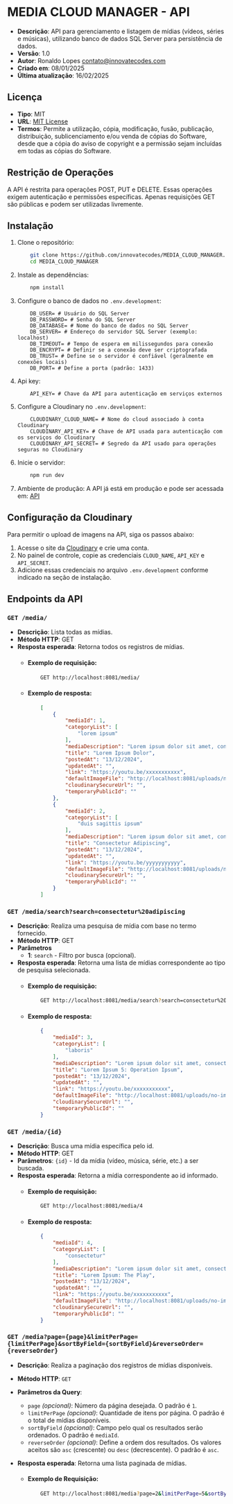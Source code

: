 # MEDIA CLOUD MANAGER - API

- **Descrição**: API para gerenciamento e listagem de mídias (vídeos, séries e
                músicas), utilizando banco de dados SQL Server para persistência
                de dados.
- **Versão**: 1.0
- **Autor**: Ronaldo Lopes <contato@innovatecodes.com>
- **Criado em**: 08/01/2025
- **Última atualização**: 16/02/2025

## Licença

- **Tipo**: MIT
- **URL**: [MIT License](https://opensource.org/licenses/MIT)
- **Termos**: Permite a utilização, cópia, modificação, fusão, publicação, distribuição, sublicenciamento e/ou venda de cópias do Software, desde que a cópia do aviso de copyright e a permissão sejam incluídas em todas as cópias do Software.


## Restrição de Operações

A API é restrita para operações POST, PUT e DELETE. Essas operações exigem autenticação e permissões específicas. Apenas requisições GET são públicas e podem ser utilizadas livremente.

## Instalação

1. Clone o repositório:
    ```bash
        git clone https://github.com/innovatecodes/MEDIA_CLOUD_MANAGER.git
        cd MEDIA_CLOUD_MANAGER
    ```
2. Instale as dependências:
    ```bash
        npm install
    ```
3. Configure o banco de dados no `.env.development`:
    ```env
        DB_USER= # Usuário do SQL Server
        DB_PASSWORD= # Senha do SQL Server
        DB_DATABASE= # Nome do banco de dados no SQL Server
        DB_SERVER= # Endereço do servidor SQL Server (exemplo: localhost)
        DB_TIMEOUT= # Tempo de espera em milissegundos para conexão
        DB_ENCRYPT= # Definir se a conexão deve ser criptografada
        DB_TRUST= # Define se o servidor é confiável (geralmente em conexões locais)
        DB_PORT= # Define a porta (padrão: 1433)
    ```
4. Api key:
   ```env
       API_KEY= # Chave da API para autenticação em serviços externos
   ```
5. Configure a Cloudinary no `.env.development`:
    ```env
        CLOUDINARY_CLOUD_NAME= # Nome do cloud associado à conta Cloudinary
        CLOUDINARY_API_KEY= # Chave de API usada para autenticação com os serviços do Cloudinary
        CLOUDINARY_API_SECRET= # Segredo da API usado para operações seguras no Cloudinary
    ```
6. Inicie o servidor:
    ```bash
        npm run dev
    ```
7. Ambiente de produção:
    A API já está em produção e pode ser acessada em: [API](https://mediacloudmanager.azurewebsites.net)
  
## Configuração da Cloudinary

Para permitir o upload de imagens na API, siga os passos abaixo:

1. Acesse o site da [Cloudinary](https://cloudinary.com/) e crie uma conta.
2. No painel de controle, copie as credenciais `CLOUD_NAME`, `API_KEY` e `API_SECRET`.
3. Adicione essas credenciais no arquivo `.env.development` conforme indicado na seção de instalação.
   
## Endpoints da API

### `GET /media/`
- **Descrição**: Lista todas as mídias.
- **Método HTTP**: GET
- **Resposta esperada**: Retorna todos os registros de mídias.
  - #### Exemplo de requisição:
    ```bash
        GET http://localhost:8081/media/
    ```
  - #### Exemplo de resposta: 
    ```json
        [
            {
                "mediaId": 1,
                "categoryList": [
                    "lorem ipsum"
                ],
                "mediaDescription": "Lorem ipsum dolor sit amet, consectetur adipiscing elit. Sed do eiusmod tempor incididunt ut labore et dolore magna aliqua. Ut enim ad minim veniam, quis nostrud exercitation ullamco laboris nisi ut aliquip ex ea commodo consequat.",
                "title": "Lorem Ipsum Dolor",
                "postedAt": "13/12/2024",
                "updatedAt": "",
                "link": "https://youtu.be/xxxxxxxxxxx",
                "defaultImageFile": "http://localhost:8081/uploads/no-image.jpg",
                "cloudinarySecureUrl": "",
                "temporaryPublicId": ""
            },
            {
                "mediaId": 2,
                "categoryList": [
                    "duis sagittis ipsum"
                ],
                "mediaDescription": "Lorem ipsum dolor sit amet, consectetur adipiscing elit. Integer nec odio. Praesent libero. Sed cursus ante dapibus diam. Sed nisi. Nulla quis sem at nibh elementum imperdiet. Duis sagittis ipsum. Praesent mauris.",
                "title": "Consectetur Adipiscing",
                "postedAt": "13/12/2024",
                "updatedAt": "",
                "link": "https://youtu.be/yyyyyyyyyyy",
                "defaultImageFile": "http://localhost:8081/uploads/no-image.jpg",
                "cloudinarySecureUrl": "",
                "temporaryPublicId": ""
            }
        ]          
    ```
    
### `GET /media/search?search=consectetur%20adipiscing` 
- **Descrição**:  Realiza uma pesquisa de mídia com base no termo fornecido.
- **Método HTTP**: GET
- **Parâmetros**
  - **1**: `search` - Filtro por busca (opcional).  
- **Resposta esperada**: Retorna uma lista de mídias correspondente ao tipo de pesquisa selecionada.
  - #### Exemplo de requisição:
    ```bash
        GET http://localhost:8081/media/search?search=consectetur%20adipiscing
    ```
  - #### Exemplo de resposta:
    ```json
        {
            "mediaId": 3,
            "categoryList": [
                "laboris"
            ],
            "mediaDescription": "Lorem ipsum dolor sit amet, consectetur adipiscing elit. Sed do eiusmod tempor incididunt ut labore et dolore magna aliqua. Ut enim ad minim veniam, quis nostrud exercitation ullamco laboris nisi ut aliquip ex ea commodo consequat.",
            "title": "Lorem Ipsum 5: Operation Ipsum",
            "postedAt": "13/12/2024",
            "updatedAt": "",
            "link": "https://youtu.be/xxxxxxxxxxx",
            "defaultImageFile": "http://localhost:8081/uploads/no-image.jpg",
            "cloudinarySecureUrl": "",
            "temporaryPublicId": ""
        }         
    ```

### `GET /media/{id}`
- **Descrição**: Busca uma mídia específica pelo id.
- **Método HTTP**: GET
- **Parâmetros**: `{id}` - Id da mídia (vídeo, música, série, etc.) a ser buscada.
- **Resposta esperada**: Retorna a mídia correspondente ao id informado.
  - #### Exemplo de requisição:
    ```bash
        GET http://localhost:8081/media/4
    ```
  - #### Exemplo de resposta:
    ```json
        {
            "mediaId": 4,
            "categoryList": [
                "consectetur"
            ],
            "mediaDescription": "Lorem ipsum dolor sit amet, consectetur adipiscing elit. Sed do eiusmod tempor incididunt ut labore et dolore magna aliqua. Ut enim ad minim veniam, quis nostrud exercitation ullamco laboris nisi ut aliquip ex ea commodo consequat.",
            "title": "Lorem Ipsum: The Play",
            "postedAt": "13/12/2024",
            "updatedAt": "",
            "link": "https://youtu.be/xxxxxxxxxxx",
            "defaultImageFile": "http://localhost:8081/uploads/no-image.jpg",
            "cloudinarySecureUrl": "",
            "temporaryPublicId": ""
        }
    ```

### `GET /media?page={page}&limitPerPage={limitPerPage}&sortByField={sortByField}&reverseOrder={reverseOrder}`

- **Descrição**: Realiza a paginação dos registros de mídias disponíveis.
- **Método HTTP**: `GET`
- **Parâmetros da Query**:
  - `page` *(opcional)*: Número da página desejada. O padrão é `1`.
  - `limitPerPage` *(opcional)*: Quantidade de itens por página. O padrão é o total de mídias disponíveis.
  - `sortByField` *(opcional)*: Campo pelo qual os resultados serão ordenados. O padrão é `mediaId`.
  - `reverseOrder` *(opcional)*: Define a ordem dos resultados. Os valores aceitos são `asc` (crescente) ou `desc` (decrescente). O padrão é `asc`.

- **Resposta esperada**: Retorna uma lista paginada de mídias.

  - #### Exemplo de Requisição:
    ```bash
        GET http://localhost:8081/media?page=2&limitPerPage=5&sortByField=title&reverseOrder=desc
    ```